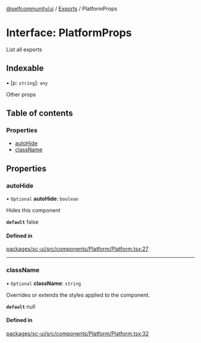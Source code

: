 [@selfcommunity/ui](../README.md) / [Exports](../modules.md) / PlatformProps

# Interface: PlatformProps

List all exports

## Indexable

▪ [p: `string`]: `any`

Other props

## Table of contents

### Properties

- [autoHide](PlatformProps.md#autohide)
- [className](PlatformProps.md#classname)

## Properties

### autoHide

• `Optional` **autoHide**: `boolean`

Hides this component

**`default`** false

#### Defined in

[packages/sc-ui/src/components/Platform/Platform.tsx:27](https://github.com/selfcommunity/community-ui/blob/6b6e2bd/packages/sc-ui/src/components/Platform/Platform.tsx#L27)

___

### className

• `Optional` **className**: `string`

Overrides or extends the styles applied to the component.

**`default`** null

#### Defined in

[packages/sc-ui/src/components/Platform/Platform.tsx:32](https://github.com/selfcommunity/community-ui/blob/6b6e2bd/packages/sc-ui/src/components/Platform/Platform.tsx#L32)
